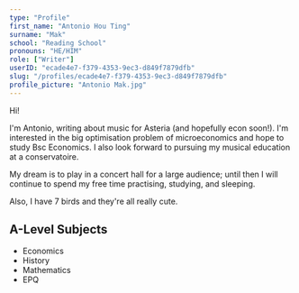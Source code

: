 ```yaml
---
type: "Profile"
first_name: "Antonio Hou Ting"
surname: "Mak"
school: "Reading School"
pronouns: "HE/HIM"
role: ["Writer"]
userID: "ecade4e7-f379-4353-9ec3-d849f7879dfb"
slug: "/profiles/ecade4e7-f379-4353-9ec3-d849f7879dfb"
profile_picture: "Antonio Mak.jpg"
---
```


Hi! 

I'm Antonio, writing about music for Asteria (and hopefully econ soon!). I'm interested in the big optimisation problem of microeconomics and hope to study Bsc Economics. I also look forward to pursuing my musical education at a conservatoire. 

My dream is to play in a concert hall for a large audience; until then I will continue to spend my free time practising, studying, and sleeping. 

Also, I have 7 birds and they're all really cute.

## A-Level Subjects

- Economics
- History
- Mathematics
- EPQ
    